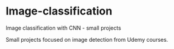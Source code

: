 # Image-classification
Image classification with CNN - small projects

Small projects focused on image detection from Udemy courses. 
